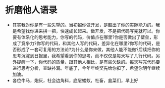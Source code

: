 # 折磨他人语录

- 其实我对你是有一些失望的。当初招你做开发，是超出了你的实际能力的。我是希望找你进来拼一把，快速成长起来。做开发，不是把代码写完就可以。你要有体系化的思考能力，你写的代码，价值点在哪里?你是否做出了壁垒，形成了竟争力?你写的代码，和其他人写的代码，差异化在哪里?你写的代码，是否形成了一套可复用的方法论?为什么是你来做，其他人能不能做?后续把你的思考沉淀到日报里，我希望看到你的思考，而不仅仅是每天写了几行代码。另外提醒一下，你代码的质量，跟其他人相比，是有些欠缺的。每天写完代码要进行思考分析，查缺补漏。年底了，今年年终奖先给你扣了，希望你明年继续加油。
- 各位牛马，炮灰，社会边角料，底层蝼蚁，社畜，韭菜们，早上好

